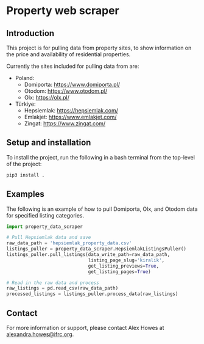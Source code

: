 # Property web scraper

## Introduction
This project is for pulling data from property sites, to show information on the price and availability of residential properties.

Currently the sites included for pulling data from are:

- Poland:
    - Domiporta: https://www.domiporta.pl/
    - Otodom: https://www.otodom.pl/
    - Olx: https://olx.pl/
- Türkiye:
    - Hepsiemlak: https://hepsiemlak.com/ 
    - Emlakjet: https://www.emlakjet.com/
    - Zingat: https://www.zingat.com/


## Setup and installation
To install the project, run the following in a bash terminal from the top-level of the project:

```bash
pip3 install .
```

## Examples
The following is an example of how to pull Domiporta, Olx, and Otodom data for specified listing categories.

```python
import property_data_scraper

# Pull Hepsiemlak data and save
raw_data_path = 'hepsiemlak_property_data.csv'
listings_puller = property_data_scraper.HepsiemlakListingsPuller()
listings_puller.pull_listings(data_write_path=raw_data_path, 
                              listing_page_slug='kiralik', 
                              get_listing_previews=True,
                              get_listing_pages=True)

# Read in the raw data and process
raw_listings = pd.read_csv(raw_data_path)
processed_listings = listings_puller.process_data(raw_listings)
```

## Contact

For more information or support, please contact Alex Howes at alexandra.howes@ifrc.org.

